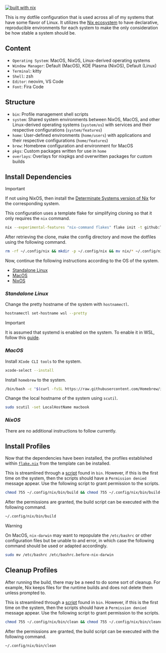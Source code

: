 [![built with nix](https://builtwithnix.org/badge.svg)](https://builtwithnix.org)

This is my dotfile configuration that is used across all of my systems that have some flavor of Linux. It utilizes the [Nix ecosystem](https://www.nixos.wiki/wiki/Nix_Ecosystem) to have declarative, reproducible environments for each system to make the only consideration be how stable a system should be.

## **Content**

- ``Operating System``: MacOS, NixOS, Linux-derived operating systems
- ``Window Manager``: Default (MacOS), KDE Plasma (NixOS), Default (Linux)
- ``Terminal``: kitty
- ``Shell``: zsh
- ``Editor``: neovim, VS Code
- ``Font``: Fira Code

## **Structure**

- ``bin``: Profile management shell scripts
- ``system``: Shared system environments between NixOS, MacOS, and other Linux-derived operating systems (``system/os``) with services and their respective configurations (``system/features``)
- ``home``: User-defined environments (``home/users``) with applications and their respective configurations (``home/features``)
- ``brew``: Homebrew configuration and environment for MacOS
- ``pkgs``: Custom packages written for use in ``home``
- ``overlays``: Overlays for nixpkgs and overwritten packages for custom builds

## **Install Dependencies**

> [!IMPORTANT]
> If not using NixOS, then install the [Determinate Systems version of Nix](https://docs.determinate.systems/) for the corresponding system.

This configuration uses a template flake for simplifying cloning so that it only requires the ``nix`` command.
```bash
nix --experimental-features "nix-command flakes" flake init -t github:ThisJustZack/dotfiles#dotfiles
```

After retrieving the clone, make the config directory and move the dotfiles using the following command.
```bash
rm -rf ~/.config/nix && mkdir -p ~/.config/nix && mv nix/* ~/.config/nix && rm -rf nix
```

Now, continue the following instructions according to the OS of the system.
- [Standalone Linux](#standalone-linux)
- [MacOS](#macos)
- [NixOS](#nixos)

### *Standalone Linux*

Change the pretty hostname of the system with ``hostnamectl``.
```bash
hostnamectl set-hostname wsl --pretty
```
> [!IMPORTANT]
> It is assumed that systemd is enabled on the system. To enable it in WSL, follow this [guide](https://devblogs.microsoft.com/commandline/systemd-support-is-now-available-in-wsl/#how-can-you-get-systemd-on-your-machine).

### *MacOS*

Install ``XCode CLI tools`` to the system.
```bash
xcode-select --install
```

Install ``homebrew`` to the system.
```bash
/bin/bash -c "$(curl -fsSL https://raw.githubusercontent.com/Homebrew/install/HEAD/install.sh)"
```

Change the local hostname of the system using ``scutil``.
```bash
sudo scutil -set LocalHostName macbook
```

### *NixOS*

There are no additional instructions to follow currently.

## **Install Profiles**

Now that the dependencies have been installed, the profiles established within [``flake.nix``](.dotfiles/nix/flake.nix) from the template can be installed.

This is streamlined through a [script](.dotfiles/nix/bin/build) found in ``bin``.
However, if this is the first time on the system, then the scripts should have a ``Permission denied`` message appear. Use the following script to grant permission to the scripts.
```bash
chmod 755 ~/.config/nix/bin/build && chmod 755 ~/.config/nix/bin/build-profiles/*
```
After the permissions are granted, the build script can be executed with the following command.
```bash
~/.config/nix/bin/build
```

> [!WARNING]
> On MacOS, ``nix-darwin`` may want to repopulate the ``/etc/bashrc`` or other configuration files but be unable to and error, in which case the following command should be used or adapted accordingly.
> ```bash
> sudo mv /etc/bashrc /etc/bashrc.before-nix-darwin
> ```

## **Cleanup Profiles**

After running the build, there may be a need to do some sort of cleanup. For example, Nix keeps files for the runtime builds and does not delete them unless prompted to.

This is streamlined through a [script](./dotfiles/nix/bin/clean) found in ``bin``.
However, if this is the first time on the system, then the scripts should have a ``Permission denied`` message appear. Use the following script to grant permission to the scripts.
```bash
chmod 755 ~/.config/nix/bin/clean && chmod 755 ~/.config/nix/bin/cleanup-routines/*
```
After the permissions are granted, the build script can be executed with the following command.
```bash
~/.config/nix/bin/clean
```